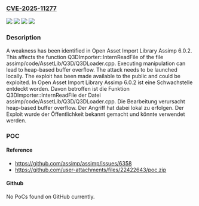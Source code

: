 ### [CVE-2025-11277](https://cve.mitre.org/cgi-bin/cvename.cgi?name=CVE-2025-11277)
![](https://img.shields.io/static/v1?label=Product&message=Assimp&color=blue)
![](https://img.shields.io/static/v1?label=Version&message=6.0.2%20&color=brightgreen)
![](https://img.shields.io/static/v1?label=Vulnerability&message=Heap-based%20Buffer%20Overflow&color=brightgreen)
![](https://img.shields.io/static/v1?label=Vulnerability&message=Memory%20Corruption&color=brightgreen)

### Description

A weakness has been identified in Open Asset Import Library Assimp 6.0.2. This affects the function Q3DImporter::InternReadFile of the file assimp/code/AssetLib/Q3D/Q3DLoader.cpp. Executing manipulation can lead to heap-based buffer overflow. The attack needs to be launched locally. The exploit has been made available to the public and could be exploited.
In Open Asset Import Library Assimp 6.0.2 ist eine Schwachstelle entdeckt worden. Davon betroffen ist die Funktion Q3DImporter::InternReadFile der Datei assimp/code/AssetLib/Q3D/Q3DLoader.cpp. Die Bearbeitung verursacht heap-based buffer overflow. Der Angriff hat dabei lokal zu erfolgen. Der Exploit wurde der Öffentlichkeit bekannt gemacht und könnte verwendet werden.

### POC

#### Reference
- https://github.com/assimp/assimp/issues/6358
- https://github.com/user-attachments/files/22422643/poc.zip

#### Github
No PoCs found on GitHub currently.

